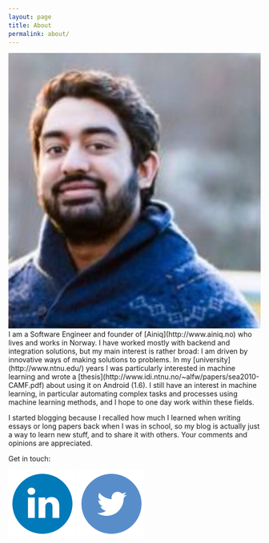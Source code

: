 ```yaml
---
layout: page
title: About
permalink: about/
---
```


<img class="me" src="/assets/me.jpg" >
I am a Software Engineer and founder of [Ainiq](http://www.ainiq.no) who lives and works in Norway.
I have worked mostly with backend and integration solutions, but my main interest is rather broad: I am driven by innovative ways of making solutions to problems.
In my [university](http://www.ntnu.edu/) years I was particularly interested in machine learning and wrote a [thesis](http://www.idi.ntnu.no/~alfw/papers/sea2010-CAMF.pdf) about using it on Android (1.6).
I still have an interest in machine learning, in particular automating complex tasks and processes using machine learning methods, and I hope to one day work within these fields.

I started blogging because I recalled how much I learned when writing essays or long papers back when I was in school, so my blog is actually just a way to learn
 new stuff, and to share it with others. Your comments and opinions are appreciated.

Get in touch:

<a href="https://www.linkedin.com/in/qadeer-ahmad-khan"><img class="logo-large linkdin" src="/assets/linkedin.svg" ></a>
<a href="https://twitter.com/khqadeer85"><img class="logo-large twitter" src="/assets/twitter.svg" ></a>




